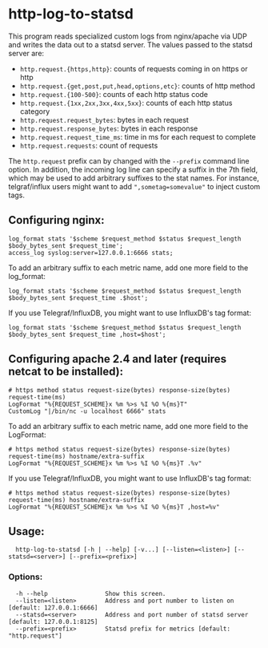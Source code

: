 # http-log-to-statsd

This program reads specialized custom logs from nginx/apache via UDP and
writes the data out to a statsd server. The values passed to the statsd
server are:

- `http.request.{https,http}`: counts of requests coming in on https or http
- `http.request.{get,post,put,head,options,etc}`: counts of http method
- `http.request.{100-500}`: counts of each http status code
- `http.request.{1xx,2xx,3xx,4xx,5xx}`: counts of each http status category
- `http.request.request_bytes`: bytes in each request
- `http.request.response_bytes`: bytes in each response
- `http.request.request_time_ms`: time in ms for each request to complete
- `http.request.requests`: count of requests

The `http.request` prefix can by changed with the `--prefix` command line
option. In addition, the incoming log line can specify a suffix in the 7th
field, which may be used to add arbitrary suffixes to the stat names. For
instance, telgraf/influx users might want to add `",sometag=somevalue"` to
inject custom tags.

## Configuring nginx:

    log_format stats '$scheme $request_method $status $request_length $body_bytes_sent $request_time';
    access_log syslog:server=127.0.0.1:6666 stats;

To add an arbitrary suffix to each metric name, add one more field to the
log_format:

    log_format stats '$scheme $request_method $status $request_length $body_bytes_sent $request_time .$host';

If you use Telegraf/InfluxDB, you might want to use InfluxDB's tag format:

    log_format stats '$scheme $request_method $status $request_length $body_bytes_sent $request_time ,host=$host';

## Configuring apache 2.4 and later (requires netcat to be installed):

    # https method status request-size(bytes) response-size(bytes) request-time(ms)
    LogFormat "%{REQUEST_SCHEME}x %m %>s %I %O %{ms}T"
    CustomLog "|/bin/nc -u localhost 6666" stats

To add an arbitrary suffix to each metric name, add one more field to the
LogFormat:

    # https method status request-size(bytes) response-size(bytes) request-time(ms) hostname/extra-suffix
    LogFormat "%{REQUEST_SCHEME}x %m %>s %I %O %{ms}T .%v"

If you use Telegraf/InfluxDB, you might want to use InfluxDB's tag format:

    # https method status request-size(bytes) response-size(bytes) request-time(ms) hostname/extra-suffix
    LogFormat "%{REQUEST_SCHEME}x %m %>s %I %O %{ms}T ,host=%v"

## Usage:

      http-log-to-statsd [-h | --help] [-v...] [--listen=<listen>] [--statsd=<server>] [--prefix=<prefix>]

### Options:

      -h --help                Show this screen.
      --listen=<listen>        Address and port number to listen on [default: 127.0.0.1:6666]
      --statsd=<server>        Address and port number of statsd server [default: 127.0.0.1:8125]
      --prefix=<prefix>        Statsd prefix for metrics [default: "http.request"]

